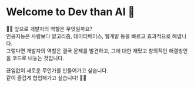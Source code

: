 # Welcome to Dev than AI 👋

🙋‍♀️ 앞으로 개발자의 역할은 무엇일까요?  
인공지능은 사람보다 알고리즘, 데이터베이스, 웹개발 등을 빠르고 효과적으로 해냅니다.  
그렇다면 개발자의 역할은 결국 문제를 발견하고, 그에 대한 재밌고 창의적인 해결방안을 코드로 내놓는 것입니다.  

끊임없이 새로운 무언가를 만들어가고 싶습니다.  
같이 즐겁게 협업해가고 싶습니다! 🙋‍♀️

